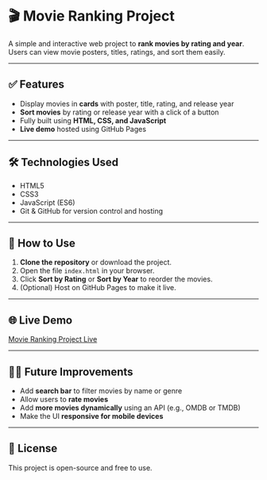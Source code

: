 # 🎬 Movie Ranking Project

A simple and interactive web project to **rank movies by rating and year**.  
Users can view movie posters, titles, ratings, and sort them easily.

---

## ✅ Features

- Display movies in **cards** with poster, title, rating, and release year  
- **Sort movies** by rating or release year with a click of a button  
- Fully built using **HTML, CSS, and JavaScript**  
- **Live demo** hosted using GitHub Pages  

---

## 🛠 Technologies Used

- HTML5  
- CSS3  
- JavaScript (ES6)  
- Git & GitHub for version control and hosting  

---

## 📂 How to Use

1. **Clone the repository** or download the project.  
2. Open the file `index.html` in your browser.  
3. Click **Sort by Rating** or **Sort by Year** to reorder the movies.  
4. (Optional) Host on GitHub Pages to make it live.  

---

## 🌐 Live Demo

[Movie Ranking Project Live](https://your-username.github.io/movie-ranking-project/)  

---

## 👨‍💻 Future Improvements

- Add **search bar** to filter movies by name or genre  
- Allow users to **rate movies**  
- Add **more movies dynamically** using an API (e.g., OMDB or TMDB)  
- Make the UI **responsive for mobile devices**

---

## 📄 License

This project is open-source and free to use.
